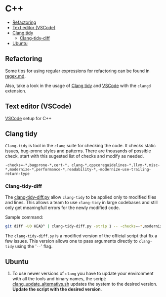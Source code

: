 # C++
  * [Refactoring](#refactoring)
  * [Text editor (VSCode)](#text-editor-vscode)
  * [Clang tidy](#clang-tidy)
    + [Clang-tidy-diff](#clang-tidy-diff)
  * [Ubuntu](#ubuntu)

## Refactoring
  Some tips for using regular expressions for refactoring can be found in [regex.md](regex.md).

  Also, take a look in the usage of [Clang tidy](#clang-tidy) and [VSCode](#text-editor) with the `clangd` extension.

## Text editor (VSCode)
  [VSCode](vscode/vscode.md) setup for C++

## Clang tidy

  `Clang-tidy` is tool in the `clang` suite for checking the code. It checks static issues, bug-prone styles and patterns. There are thousands of possible check, start with this sugested list of checks and modify as needed.
  ```
  -checks=-*,bugprone-*,cert-*, clang-*,cppcoreguidelines-*,llvm-*,misc-*,modernize-*,performance-*,readability-*,-modernize-use-trailing-return-type
  ```

### Clang-tidy-diff
  The [clang-tidy-diff.py](clang-tidy-diff.py) allow `clang-tidy` to be applied only to modified files and lines. This allows a team to use `clang-tidy` in large codebases and still only get meaningfull errors for the newly modified code.

   Sample command:
```bash
git diff -U0 HEAD^ | clang-tidy-diff.py -strip 1 -- -checks=-*,modernize-use-override
```

  The `clang-tidy-diff.py` is a modified version of the official script that fix a few issues. This version allows one to pass arguments directly to `clang-tidy` using the '`--`' flag.

## Ubuntu
  1. To use newer versions of `clang` you have to update your environment with all the tools and binary names, the script: [clang_update_alternativs.sh](clang_update_alternativs.sh) updates the system to the desired version. **Update the script with the desired version**.
